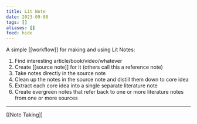 ```yaml
---
title: Lit Note
date: 2023-09-08
tags: []
aliases: []
feed: hide
---
```


A simple [[workflow]] for making and using Lit Notes:

1. Find interesting article/book/video/whatever
2. Create [[source note]] for it (others call this a reference note)
3. Take notes directly in the source note
4. Clean up the notes in the source note and distill them down to core idea    
5. Extract each core idea into a single separate literature note
6. Create evergreen notes that refer back to one or more literature notes from one or more sources

---
[[Note Taking]]


